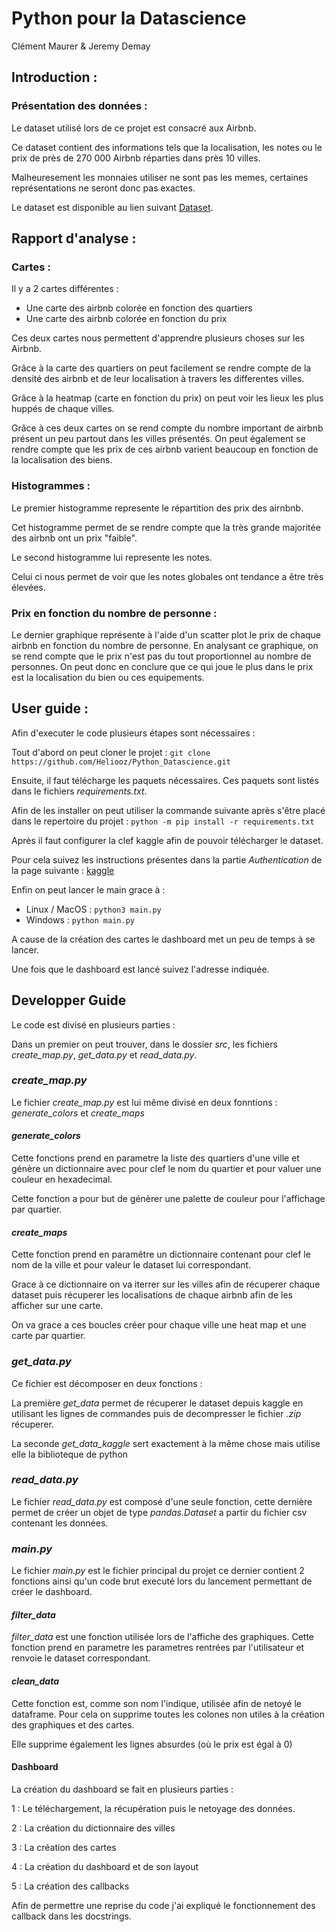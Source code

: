 # Python pour la Datascience

Clément Maurer & Jeremy Demay


## Introduction : 

### Présentation des données :

Le dataset utilisé lors de ce projet est consacré aux Airbnb. 

Ce dataset contient des informations tels que la localisation, les notes ou le prix de près de 270 000 Airbnb réparties dans près 10 villes.

Malheuresement les monnaies utiliser ne sont pas les memes, certaines représentations ne seront donc pas exactes. 

Le dataset est disponible au lien suivant [Dataset](https://www.kaggle.com/mysarahmadbhat/airbnb-listings-reviews).

## Rapport d'analyse : 

### Cartes :

Il y a 2 cartes différentes : 
* Une carte des airbnb colorée en fonction des quartiers
* Une carte des airbnb colorée en fonction du prix   

Ces deux cartes nous permettent d'apprendre plusieurs choses sur les Airbnb.

Grâce à la carte des quartiers on peut facilement se rendre compte de la densité des airbnb et de leur localisation à travers les differentes villes.

Grâce à la heatmap (carte en fonction du prix) on peut voir les lieux les plus huppés de chaque villes. 

Grâce à ces deux cartes on se rend compte du nombre important de airbnb présent un peu partout dans les villes présentés. On peut également se rendre compte que les prix de ces airbnb varient beaucoup en fonction de la localisation des biens.

### Histogrammes : 

Le premier histogramme represente le répartition des prix des airnbnb. 

Cet histogramme permet de se rendre compte que la très grande majoritée des airbnb ont un prix "faible".

Le second histogramme lui represente les notes. 

Celui ci nous permet de voir que les notes globales ont tendance a être très élevées.

### Prix en fonction du nombre de personne : 

Le dernier graphique représente à l'aide d'un scatter plot le prix de chaque airbnb en fonction du nombre de personne. En analysant ce graphique, on se rend compte que le prix n'est pas du tout proportionnel au nombre de personnes. On peut donc en conclure que ce qui joue le plus dans le prix est la localisation du bien ou ces equipements.

## User guide : 

Afin d'executer le code plusieurs étapes sont nécessaires : 

Tout d'abord on peut cloner le projet : `git clone https://github.com/Heliooz/Python_Datascience.git`

Ensuite, il faut télécharge les paquets nécessaires. Ces paquets sont listés dans le fichiers *requirements.txt*.

Afin de les installer on peut utiliser la commande suivante après s'être placé dans le repertoire du projet : `python -m pip install -r requirements.txt`

Après il faut configurer la clef kaggle afin de pouvoir télécharger le dataset.

Pour cela suivez les instructions présentes dans la partie *Authentication* de la page suivante :
[kaggle](https://www.kaggle.com/docs/api)

Enfin on peut lancer le main grace à : 

* Linux / MacOS : `python3 main.py`
* Windows : `python main.py`

A cause de la création des cartes le dashboard met un peu de temps à se lancer. 

Une fois que le dashboard est lancé suivez l'adresse indiquée.

## Developper Guide 

Le code est divisé en plusieurs parties :

Dans un premier on peut trouver, dans le dossier *src*, les fichiers *create_map.py*, *get_data.py* et *read_data.py*.

### *create_map.py*

Le fichier *create_map.py* est lui même divisé en deux fonntions : *generate_colors* et *create_maps*

#### *generate_colors*

Cette fonctions prend en parametre la liste des quartiers d'une ville et génère un dictionnaire avec pour clef le nom du quartier et pour valuer une couleur en hexadecimal. 

Cette fonction a pour but de génèrer une palette de couleur pour l'affichage par quartier.

#### *create_maps*

Cette fonction prend en paramêtre un dictionnaire contenant pour clef le nom de la ville et pour valeur le dataset lui correspondant.

Grace à ce dictionnaire on va iterrer sur les villes afin de récuperer chaque dataset puis récuperer les localisations de chaque airbnb afin de les afficher sur une carte. 

On va grace a ces boucles créer pour chaque ville une heat map et une carte par quartier.

### *get_data.py*

Ce fichier est décomposer en deux fonctions : 

La première *get_data* permet de récuperer le dataset depuis kaggle en utilisant les lignes de commandes puis de decompresser le fichier *.zip* récuperer.

La seconde *get_data_kaggle* sert exactement à la même chose mais utilise elle la biblioteque de python 

### *read_data.py*

Le fichier *read_data.py* est composé d'une seule fonction, cette dernière permet de créer un objet de type *pandas.Dataset* a partir du fichier csv contenant les données.


### *main.py*

Le fichier *main.py* est le fichier principal du projet ce dernier contient 2 fonctions ainsi qu'un code brut executé lors du lancement permettant de créer le dashboard. 

#### *filter_data*

*filter_data* est une fonction utilisée lors de l'affiche des graphiques. Cette fonction prend en parametre les parametres rentrées par l'utilisateur et renvoie le dataset correspondant.


#### *clean_data*

Cette fonction est, comme son nom l'indique, utilisée afin de netoyé le dataframe. Pour cela on supprime toutes les colones non utiles à la création des graphiques et des cartes. 

Elle supprime également les lignes absurdes (où le prix est égal à 0)

#### Dashboard 

La création du dashboard se fait en plusieurs parties : 

1 : Le téléchargement, la récupération puis le netoyage des données.

2 : La création du dictionnaire des villes 

3 : La création des cartes 

4 : La création du dashboard et de son layout

5 : La création des callbacks

Afin de permettre une reprise du code j'ai expliqué le fonctionnement des callback dans les docstrings.

